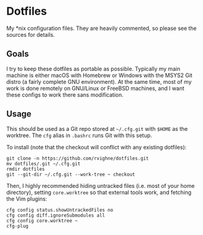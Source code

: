 # Dotfiles

My \*nix configuration files. They are heavily commented, so please see the sources for details.

## Goals

I try to keep these dotfiles as portable as possible. Typically my main machine is either macOS with Homebrew or Windows with the MSYS2 Git distro (a fairly complete GNU environment). At the same time, most of my work is done remotely on GNU/Linux or FreeBSD machines, and I want these configs to work there sans modification.

## Usage

This should be used as a Git repo stored at `~/.cfg.git` with `$HOME` as the worktree. The `cfg` alias in `.bashrc` runs Git with this setup.

To install (note that the checkout will conflict with any existing dotfiles):

	git clone -n https://github.com/rvighne/dotfiles.git
	mv dotfiles/.git ~/.cfg.git
	rmdir dotfiles
	git --git-dir ~/.cfg.git --work-tree ~ checkout

Then, I highly recommended hiding untracked files (i.e. most of your home directory), setting `core.worktree` so that external tools work, and fetching the Vim plugins:

	cfg config status.showUntrackedFiles no
	cfg config diff.ignoreSubmodules all
	cfg config core.worktree ~
	cfg-plug
